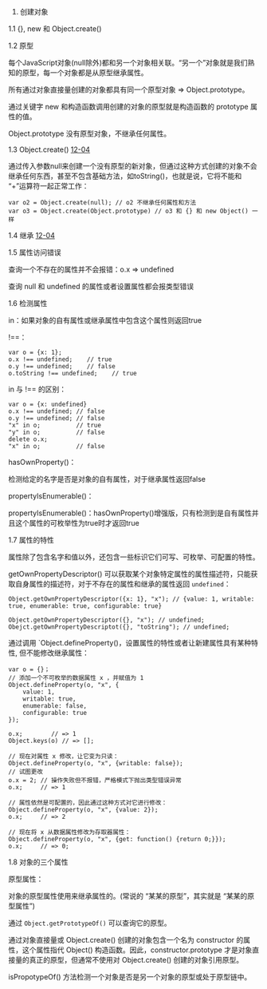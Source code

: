 1. 创建对象

1.1 {}, new 和 Object.create()

1.2 原型

每个JavaScript对象(null除外)都和另一个对象相关联。“另一个”对象就是我们熟知的原型，每一个对象都是从原型继承属性。

所有通过对象直接量创建的对象都具有同一个原型对象 => Object.prototype。

通过关键字 new 和构造函数调用创建的对象的原型就是构造函数的 prototype 属性的值。

Object.prototype 没有原型对象，不继承任何属性。

1.3 Object.create() [12-04](../学习历程/12-04.js)

通过传入参数null来创建一个没有原型的新对象，但通过这种方式创建的对象不会继承任何东西，甚至不包含基础方法，如toString()，也就是说，它将不能和 “+”运算符一起正常工作：

    var o2 = Object.create(null); // o2 不继承任何属性和方法
    var o3 = Object.create(Object.prototype) // o3 和 {} 和 new Object() 一样
1.4 继承 [12-04](../学习历程/12-04.html)

1.5 属性访问错误

查询一个不存在的属性并不会报错：o.x => undefined

查询 null 和 undefined 的属性或者设置属性都会报类型错误

1.6 检测属性

in：如果对象的自有属性或继承属性中包含这个属性则返回true

!==：

    var o = {x: 1};
    o.x !== undefined;    // true
    o.y !== undefined;    // false
    o.toString !== undefined;    // true

in 与 !== 的区别：

    var o = {x: undefined}
    o.x !== undefined; // false
    o.y !== undefined; // false
    "x" in o;          // true
    "y" in o;          // false
    delete o.x;
    "x" in o;          // false

hasOwnProperty()：

检测给定的名字是否是对象的自有属性，对于继承属性返回false

propertyIsEnumerable()：

propertyIsEnumerable()：hasOwnProperty()增强版，只有检测到是自有属性并且这个属性的可枚举性为true时才返回true

1.7 属性的特性

属性除了包含名字和值以外，还包含一些标识它们可写、可枚举、可配置的特性。

getOwnPropertyDescriptor() 可以获取某个对象特定属性的属性描述符，只能获取自身属性的描述符，对于不存在的属性和继承的属性返回 `undefined`：

    Object.getOwnPropertyDescriptor({x: 1}, "x"); // {value: 1, writable: true, enumerable: true, configurable: true}

    Object.getOwnPropertyDescriptor({}, "x"); // undefined;
    Obejct.getOwnPropertyDescriptot({}, "toString"); // undefined;

通过调用 `Object.defineProperty()，设置属性的特性或者让新建属性具有某种特性, 但不能修改继承属性：

    var o = {}；
    // 添加一个不可枚举的数据属性 x ，并赋值为 1
    Object.defineProperty(o, "x", {
        value: 1,
        writable: true,
        enumerable: false,
        configurable: true
    });

    o.x;        // => 1
    Object.keys(o) // => [];

    // 现在对属性 x 修改，让它变为只读：
    Object.defineProperty(o, "x", {writable: false});
    // 试图更改
    o.x = 2; // 操作失败但不报错，严格模式下抛出类型错误异常
    o.x;     // => 1

    // 属性依然是可配置的，因此通过这种方式对它进行修改：
    Object.defineProperty(o, "x", {value: 2});
    o.x;     // => 2

    // 现在将 x 从数据属性修改为存取器属性：
    Object.defineProperty(o, "x", {get: function() {return 0;}});
    o.x;     // => 0;

1.8 对象的三个属性

原型属性：

对象的原型属性使用来继承属性的。(常说的 “某某的原型”，其实就是 “某某的原型属性”)

通过 `Object.getPrototypeOf()` 可以查询它的原型。

通过对象直接量或 Object.create() 创建的对象包含一个名为 constructor 的属性，这个属性指代 Object() 构造函数。因此，constructor.prototype 才是对象直接量的真正的原型，但通常不使用对 Object.create() 创建的对象引用原型。

isPropotypeOf() 方法检测一个对象是否是另一个对象的原型或处于原型链中。
